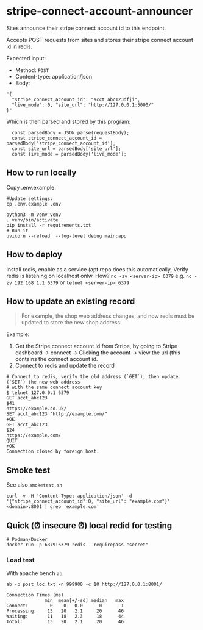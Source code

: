 # stripe-connect-account-announcer

Sites announce their stripe connect account id to this endpoint.

Accepts POST requests from sites and stores their stripe connect account id in
redis.

Expected input:

- Method: `POST`
- Content-type: application/json
- Body:
```
"{
  "stripe_connect_account_id": "acct_abc123dfji", 
  "live_mode": 0, "site_url": "http://127.0.0.1:5000/"
}"
```

Which is then parsed and stored by this program:

```
  const parsedBody = JSON.parse(requestBody);
  const stripe_connect_account_id = parsedBody['stripe_connect_account_id'];
  const site_url = parsedBody['site_url'];
  const live_mode = parsedBody['live_mode'];
```

## How to run locally

Copy .env.example:

```
#Update settings:
cp .env.example .env
```

```
python3 -m venv venv
. venv/bin/activate
pip install -r requirements.txt
# Run it
uvicorn --reload  --log-level debug main:app
```


## How to deploy

Install redis, enable as a service (apt repo does this automatically,
  Verify redis is listening on localhost onlw. How? `nc -zv <server-ip> 6379` e.g. `nc -zv 192.168.1.1 6379` or `telnet <server-ip> 6379`


## How to update an existing record

> For example, the shop web address changes, and now redis must be updated
  to store the new shop address:

Example:

1. Get the Stripe connect account id from Stripe,
   by going to Stripe dashboard -> connect -> Clicking the account -> view the url (this contains the
   connect account id.
2. Connect to redis and update the record

```
# Connect to redis, verify the old address (`GET`), then update (`SET`) the new web address
# with the same connect account key
$ telnet 127.0.0.1 6379
GET acct_abc123
$41
https://example.co.uk/
SET acct_abc123 "http://example.com/"
+OK
GET acct_abc123
$24
https://example.com/
QUIT
+OK
Connection closed by foreign host.
```

## Smoke test

See also `smoketest.sh`

```
curl -v -H 'Content-Type: application/json' -d '{"stripe_connect_account_id":0, "site_url": "example.com"}' <domain>:8001 | grep 'example.com'
```

## Quick (⏰ insecure ⏰) local redid for testing
```
# Podman/Docker
docker run -p 6379:6379 redis --requirepass "secret"
```

### Load test
With apache bench `ab`.
```
ab -p post_loc.txt -n 999900 -c 10 http://127.0.0.1:8001/
```

```
Connection Times (ms)
              min  mean[+/-sd] median   max
Connect:        0    0   0.0      0       1
Processing:    13   20   2.1     20      46
Waiting:       11   18   2.3     18      44
Total:         13   20   2.1     20      46
```
